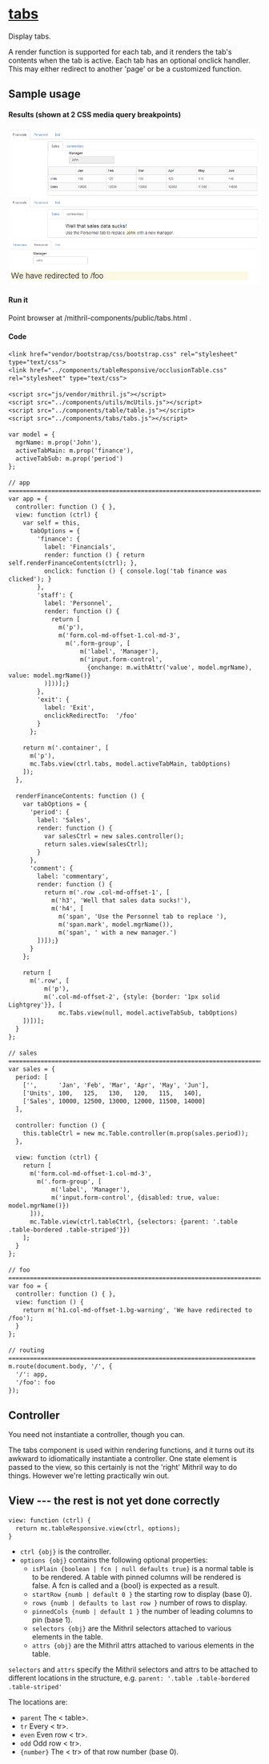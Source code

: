 # [tabs](https://github.com/eddyystop/mithril-components/tree/master/components/tabs)

Display tabs.
 
A render function is supported for each tab, 
and it renders the tab's contents when the tab is active.
Each tab has an optional onclick handler. 
This may either redirect to another 'page' or be a customized function.

## Sample usage
#### Results (shown at 2 CSS media query breakpoints)
![tabs sample](sample.png)

#### Run it
Point browser at /mithril-components/public/tabs.html .

#### Code
```
<link href="vendor/bootstrap/css/bootstrap.css" rel="stylesheet" type="text/css">
<link href="../components/tableResponsive/occlusionTable.css" rel="stylesheet" type="text/css">

<script src="js/vendor/mithril.js"></script>
<script src="../components/utils/mcUtils.js"></script>
<script src="../components/table/table.js"></script>
<script src="../components/tabs/tabs.js"></script>

var model = {
  mgrName: m.prop('John'),
  activeTabMain: m.prop('finance'),
  activeTabSub: m.prop('period')
};

// app =========================================================================
var app = {
  controller: function () {	},
  view: function (ctrl) {
    var self = this,
      tabOptions = {
        'finance': {
          label: 'Financials',
          render: function () { return self.renderFinanceContents(ctrl); },
          onclick: function () { console.log('tab finance was clicked'); }
        },
        'staff': {
          label: 'Personnel',
          render: function () {
            return [
              m('p'),
              m('form.col-md-offset-1.col-md-3',
                m('.form-group', [
                    m('label', 'Manager'),
                    m('input.form-control',
                      {onchange: m.withAttr('value', model.mgrName), value: model.mgrName()}
          )]))];}
        },
        'exit': {
          label: 'Exit',
          onclickRedirectTo:  '/foo'
        }
      };

    return m('.container', [
      m('p'),
      mc.Tabs.view(ctrl.tabs, model.activeTabMain, tabOptions)
    ]);
  },

  renderFinanceContents: function () {
    var tabOptions = {
      'period': {
        label: 'Sales',
        render: function () {
          var salesCtrl = new sales.controller();
          return sales.view(salesCtrl);
        }
      },
      'comment': {
        label: 'commentary',
        render: function () {
          return m('.row .col-md-offset-1', [
            m('h3', 'Well that sales data sucks!'),
            m('h4', [
              m('span', 'Use the Personnel tab to replace '),
              m('span.mark', model.mgrName()),
              m('span', ' with a new manager.')
        ])]);}
      }
    };

    return [
      m('.row', [
          m('p'),
          m('.col-md-offset-2', {style: {border: '1px solid Lightgrey'}}, [
              mc.Tabs.view(null, model.activeTabSub, tabOptions)
    ])])];
  }
};

// sales =======================================================================
var sales = {
  period: [
    ['',      'Jan', 'Feb', 'Mar', 'Apr', 'May', 'Jun'],
    ['Units', 100,   125,   130,   120,   115,   140],
    ['Sales', 10000, 12500, 13000, 12000, 11500, 14000]
  ],

  controller: function () {
    this.tableCtrl = new mc.Table.controller(m.prop(sales.period));
  },

  view: function (ctrl) {
    return [
      m('form.col-md-offset-1.col-md-3',
        m('.form-group', [
            m('label', 'Manager'),
            m('input.form-control', {disabled: true, value: model.mgrName()})
      ])),
      mc.Table.view(ctrl.tableCtrl, {selectors: {parent: '.table .table-bordered .table-striped'}})
    ];
  }
};

// foo =========================================================================
var foo = {
  controller: function () { },
  view: function () {
    return m('h1.col-md-offset-1.bg-warning', 'We have redirected to /foo');
  }
};

// routing =====================================================================
m.route(document.body, '/', {
  '/': app,
  '/foo': foo
});
```

## Controller

You need not instantiate a controller, though you can.

The tabs component is used within rendering functions, 
and it turns out its awkward to idiomatically instantiate a controller.
One state element is passed to the view, so this certainly is not the 'right' Mithril way to do things.
However we're letting practically win out.


## View  --- the rest is not yet done correctly
```
view: function (ctrl) {
  return mc.tableResponsive.view(ctrl, options);
}
```

* `ctrl {obj}` is the controller.
* `options {obj}` contains the following optional properties:
    * `isPlain {boolean | fcn | null defaults true}` is a normal table is to be rendered.
    A table with pinned columns will be rendered is false.
    A fcn is called and a {bool} is expected as a result.
    * `startRow {numb | default 0 }` the starting row to display (base 0).
    * `rows {numb | defaults to last row }` number of rows to display.
    * `pinnedCols {numb | default 1 }` the number of leading columns to pin (base 1).
    * `selectors {obj}` are the Mithril selectors attached to various elements in the table.
    * `attrs {obj}` are the Mithril attrs attached to various elements in the table.

`selectors` and `attrs` specify the Mithril selectors and attrs to be attached to 
different locations in the structure, e.g. `parent: '.table .table-bordered .table-striped'`

The locations are:
* `parent` The < table>.
* `tr` Every < tr>.
* `even` Even row < tr>.
* `odd` Odd row < tr>.
* `{number}` The < tr> of that row number (base 0).